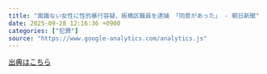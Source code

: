 ```yaml
---
title: "面識ない女性に性的暴行容疑、板橋区職員を逮捕 「同意があった」 - 朝日新聞"
date: 2025-09-28 12:16:36 +0900
categories: ["犯罪"]
source: "https://www.google-analytics.com/analytics.js"
---
```


[出典はこちら](https://www.google-analytics.com/analytics.js)
